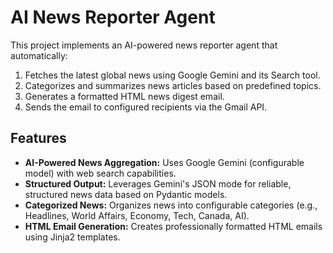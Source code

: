 # AI News Reporter Agent

This project implements an AI-powered news reporter agent that automatically:
1.  Fetches the latest global news using Google Gemini and its Search tool.
2.  Categorizes and summarizes news articles based on predefined topics.
3.  Generates a formatted HTML news digest email.
4.  Sends the email to configured recipients via the Gmail API.



## Features

*   **AI-Powered News Aggregation:** Uses Google Gemini (configurable model) with web search capabilities.
*   **Structured Output:** Leverages Gemini's JSON mode for reliable, structured news data based on Pydantic models.
*   **Categorized News:** Organizes news into configurable categories (e.g., Headlines, World Affairs, Economy, Tech, Canada, AI).
*   **HTML Email Generation:** Creates professionally formatted HTML emails using Jinja2 templates.
